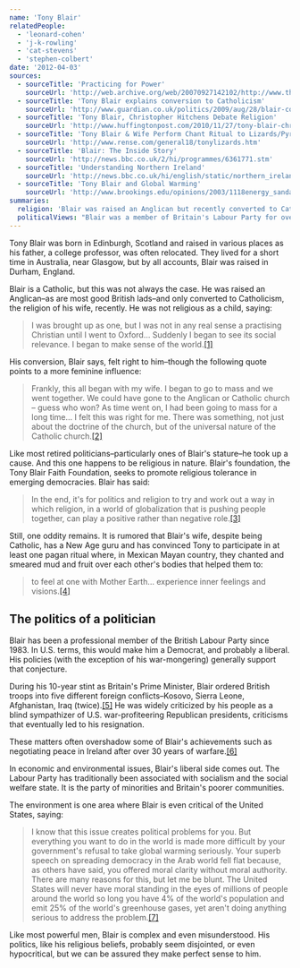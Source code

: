 ```yaml
---
name: 'Tony Blair'
relatedPeople:
  - 'leonard-cohen'
  - 'j-k-rowling'
  - 'cat-stevens'
  - 'stephen-colbert'
date: '2012-04-03'
sources:
  - sourceTitle: 'Practicing for Power'
    sourceUrl: 'http://web.archive.org/web/20070927142102/http://www.thirdway.org.uk/past/showpage.asp?page=43'
  - sourceTitle: 'Tony Blair explains conversion to Catholicism'
    sourceUrl: 'http://www.guardian.co.uk/politics/2009/aug/28/blair-conversion-catholicism'
  - sourceTitle: 'Tony Blair, Christopher Hitchens Debate Religion'
    sourceUrl: 'http://www.huffingtonpost.com/2010/11/27/tony-blair-christopher-hi_n_788717.html'
  - sourceTitle: 'Tony Blair & Wife Perform Chant Ritual to Lizards/Pyramids In Mexico'
    sourceUrl: 'http://www.rense.com/general18/tonylizards.htm'
  - sourceTitle: 'Blair: The Inside Story'
    sourceUrl: 'http://news.bbc.co.uk/2/hi/programmes/6361771.stm'
  - sourceTitle: 'Understanding Northern Ireland'
    sourceUrl: 'http://news.bbc.co.uk/hi/english/static/northern_ireland/understanding/events/good_friday.stm'
  - sourceTitle: 'Tony Blair and Global Warming'
    sourceUrl: 'http://www.brookings.edu/opinions/2003/1118energy_sandalow.aspx'
summaries:
  religion: 'Blair was raised an Anglican but recently converted to Catholicism, though he has been in the middle of a New Age ritual or two.'
  politicalViews: "Blair was a member of Britain's Labour Party for over 25 years, Britain's more socially and economically liberal party. However, he was a staunch supporter of America's Republican presidents."
---
```


Tony Blair was born in Edinburgh, Scotland and raised in various places as his father, a college professor, was often relocated. They lived for a short time in Australia, near Glasgow, but by all accounts, Blair was raised in Durham, England.

Blair is a Catholic, but this was not always the case. He was raised an Anglican–as are most good British lads–and only converted to Catholicism, the religion of his wife, recently. He was not religious as a child, saying:

> I was brought up as one, but I was not in any real sense a practising Christian until I went to Oxford… Suddenly I began to see its social relevance. I began to make sense of the world.<a class="source-citation" href="#http%3A%2F%2Fweb.archive.org%2Fweb%2F20070927142102%2Fhttp%3A%2F%2Fwww.thirdway.org.uk%2Fpast%2Fshowpage.asp%3Fpage%3D43" title="Practicing for Power">[1]</a>

His conversion, Blair says, felt right to him–though the following quote points to a more feminine influence:

> Frankly, this all began with my wife. I began to go to mass and we went together. We could have gone to the Anglican or Catholic church – guess who won? As time went on, I had been going to mass for a long time… I felt this was right for me. There was something, not just about the doctrine of the church, but of the universal nature of the Catholic church.<a class="source-citation" href="#http%3A%2F%2Fwww.guardian.co.uk%2Fpolitics%2F2009%2Faug%2F28%2Fblair-conversion-catholicism" title="Tony Blair explains conversion to Catholicism">[2]</a>

Like most retired politicians–particularly ones of Blair's stature–he took up a cause. And this one happens to be religious in nature. Blair's foundation, the Tony Blair Faith Foundation, seeks to promote religious tolerance in emerging democracies. Blair has said:

> In the end, it's for politics and religion to try and work out a way in which religion, in a world of globalization that is pushing people together, can play a positive rather than negative role.<a class="source-citation" href="#http%3A%2F%2Fwww.huffingtonpost.com%2F2010%2F11%2F27%2Ftony-blair-christopher-hi_n_788717.html" title="Tony Blair, Christopher Hitchens Debate Religion">[3]</a>

Still, one oddity remains. It is rumored that Blair's wife, despite being Catholic, has a New Age guru and has convinced Tony to participate in at least one pagan ritual where, in Mexican Mayan country, they chanted and smeared mud and fruit over each other's bodies that helped them to:

> to feel at one with Mother Earth… experience inner feelings and visions.<a class="source-citation" href="#http%3A%2F%2Fwww.rense.com%2Fgeneral18%2Ftonylizards.htm" title="Tony Blair &amp; Wife Perform Chant Ritual to Lizards/Pyramids In Mexico">[4]</a>

## The politics of a politician

Blair has been a professional member of the British Labour Party since 1983. In U.S. terms, this would make him a Democrat, and probably a liberal. His policies (with the exception of his war-mongering) generally support that conjecture.

During his 10-year stint as Britain's Prime Minister, Blair ordered British troops into five different foreign conflicts–Kosovo, Sierra Leone, Afghanistan, Iraq (twice).<a class="source-citation" href="#http%3A%2F%2Fnews.bbc.co.uk%2F2%2Fhi%2Fprogrammes%2F6361771.stm" title="Blair: The Inside Story">[5]</a> He was widely criticized by his people as a blind sympathizer of U.S. war-profiteering Republican presidents, criticisms that eventually led to his resignation.

These matters often overshadow some of Blair's achievements such as negotiating peace in Ireland after over 30 years of warfare.<a class="source-citation" href="#http%3A%2F%2Fnews.bbc.co.uk%2Fhi%2Fenglish%2Fstatic%2Fnorthern_ireland%2Funderstanding%2Fevents%2Fgood_friday.stm" title="Understanding Northern Ireland">[6]</a>

In economic and environmental issues, Blair's liberal side comes out. The Labour Party has traditionally been associated with socialism and the social welfare state. It is the party of minorities and Britain's poorer communities.

The environment is one area where Blair is even critical of the United States, saying:

> I know that this issue creates political problems for you. But everything you want to do in the world is made more difficult by your government's refusal to take global warming seriously. Your superb speech on spreading democracy in the Arab world fell flat because, as others have said, you offered moral clarity without moral authority. There are many reasons for this, but let me be blunt. The United States will never have moral standing in the eyes of millions of people around the world so long you have 4% of the world's population and emit 25% of the world's greenhouse gases, yet aren't doing anything serious to address the problem.<a class="source-citation" href="#http%3A%2F%2Fwww.brookings.edu%2Fopinions%2F2003%2F1118energy_sandalow.aspx" title="Tony Blair and Global Warming">[7]</a>

Like most powerful men, Blair is complex and even misunderstood. His politics, like his religious beliefs, probably seem disjointed, or even hypocritical, but we can be assured they make perfect sense to him.
